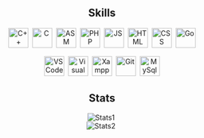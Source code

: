 <h2 align="center">Skills</h2>
<p align="center">
  <img src="https://cdn.worldvectorlogo.com/logos/c-1.svg" alt="C++" width="40" height="40"/>&nbsp;
  <img src="https://cdn.worldvectorlogo.com/logos/c.svg" alt="C" width="40" height="40"/>&nbsp;
  <img src="https://img.icons8.com/?size=100&id=gVK745a4Vaur&format=png&color=000000" alt="ASM" width="40" height="40"/>&nbsp;
  <img src="https://www.svgrepo.com/show/452088/php.svg" alt="PHP" width="40" height="40"/>&nbsp;
  <img src="https://cdn.worldvectorlogo.com/logos/javascript-1.svg" alt="JS" width="40" height="40"/>&nbsp;
  <img src="https://cdn.worldvectorlogo.com/logos/html-1.svg" alt="HTML" width="40" height="40"/>&nbsp;
  <img src="https://cdn.worldvectorlogo.com/logos/css-3.svg" alt="CSS" width="40" height="40"/>&nbsp;
  <img src="https://cdn.worldvectorlogo.com/logos/golang-1.svg" alt="Go" width="40" height="40"/>
</p>  

<p align="center">
  <img src="https://cdn.worldvectorlogo.com/logos/visual-studio-code-1.svg" alt="VS Code" width="40" height="40"/>&nbsp;
  <img src="https://cdn.worldvectorlogo.com/logos/visual-studio-2013.svg" alt="Visual Studio" width="40" height="40"/>&nbsp;
  <img src="https://cdn.worldvectorlogo.com/logos/xampp.svg" alt="Xampp" width="40" height="40"/>&nbsp;
  <img src="https://cdn.worldvectorlogo.com/logos/git-icon.svg" alt="Git" width="40" height="40"/>&nbsp;
  <img src="https://cdn.worldvectorlogo.com/logos/mysql-logo-pure.svg" alt="MySql" width="40" height="40"/>
</p>

<h2 align="center">Stats</h2>

<p align="center">
  <img src="https://github-readme-stats.vercel.app/api/top-langs/?username=Vasie1337&theme=dracula&show_icons=true&hide_border=true&layout=compact" alt="Stats1" />&nbsp;<br/>
  <img src="https://github-readme-stats.vercel.app/api?username=Vasie1337&theme=dracula&show_icons=true&hide_border=true&count_private=true" alt="Stats2" />&nbsp;
</p>
